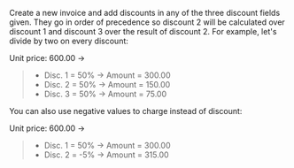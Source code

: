 Create a new invoice and add discounts in any of the three discount
fields given. They go in order of precedence so discount 2 will be
calculated over discount 1 and discount 3 over the result of discount 2.
For example, let's divide by two on every discount:

Unit price: 600.00 -\>

> - Disc. 1 = 50% -\> Amount = 300.00
> - Disc. 2 = 50% -\> Amount = 150.00
> - Disc. 3 = 50% -\> Amount = 75.00

You can also use negative values to charge instead of discount:

Unit price: 600.00 -\>

> - Disc. 1 = 50% -\> Amount = 300.00
> - Disc. 2 = -5% -\> Amount = 315.00
